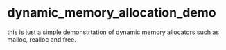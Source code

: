 # dynamic_memory_allocation_demo
this is just a simple demonstrtation of dynamic memory allocators such as malloc, realloc and free.
